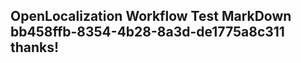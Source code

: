 <properties
ms.topic="hero-topic"
ms.test1="hero-topic"
ms.test2="test"/>

## OpenLocalization Workflow Test MarkDown bb458ffb-8354-4b28-8a3d-de1775a8c311 thanks!
